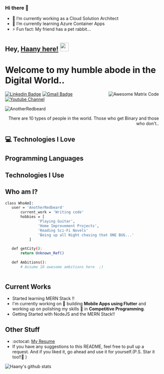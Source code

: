 ### Hi there 👋
- 🔭 I’m currently working as a Cloud Solution Architect
- 🌱 I’m currently learning Azure Container Apps
- ⚡ Fun fact: My friend has a pet rabbit...

## Hey, [Haany here!](https://www.youtube.com/channel/UCietjxpksncMdOUkycv5nqA)  <img src="https://media.giphy.com/media/hvRJCLFzcasrR4ia7z/giphy.gif" width="28px" height="28px">

<h1>Welcome to my humble abode in the Digital World..</h1> 

<img src = 'https://thumbs.gfycat.com/DisastrousMemorableHorse-size_restricted.gif' alt = 'Awesome Matrix Code' align='right'/>

[![Linkedin Badge](https://img.shields.io/badge/-haanyali-blue?style=flat-square&logo=Linkedin&logoColor=white&link=https://www.linkedin.com/in/haany-ali)](https://www.linkedin.com/in/haany-ali) [![Gmail Badge](https://img.shields.io/badge/-asterp04@gmail.com-c14438?style=flat-square&logo=Gmail&logoColor=white&link=mailto:asterp04@gmail.com)](mailto:asterp04@gmail.com) [![Youtube Channel](https://img.shields.io/badge/-The%20Broke%20Coder-c14438?style=flat-square&logo=Youtube&link=https://www.youtube.com/channel/UCietjxpksncMdOUkycv5nqA)](https://www.youtube.com/channel/UCietjxpksncMdOUkycv5nqA)
<p align="left"> <img src="https://thumbs.gfycat.com/DisastrousMemorableHorse-size_restricted.gif" alt="AnotherRedbeard" /> </p>

<div style="text-align: right">There are 10 types of people in the world. Those who get Binary and those who don't.. </div>

## :computer: Technologies I Love


## Programming Languages

 
 ## Technologies I Use

 
 ## Who am I?
 ```bash
 class WhoAmI:
 	user = 'AnotherRedbeard'
		current_work = 'Writing code'
		hobbies = [
				'Playing Guitar',
				'Home Improvement Projects',
				'Reading Sci-Fi Novels'
				'Being up all Night chasing that ONE BUG...'
			]
	
	def getCity():
		return Unknown_Ref()
	
	def Ambitions():
		# Assume 10 awesome ambitions here  ;)
	
 ```
 
## Current Works
 * Started learning MERN Stack !!
 * I'm currently working on 🔭 building **Mobile Apps using Flutter** and working up on polishing my skills 🌱 in **Competitive Programming**.
 * Getting Started with NodeJS and the MERN Stack!!
 
## Other Stuff
  - :octocat: [My Resume](https://drive.google.com/file/d/1uxq1shtoVfoD8D4sD5MHN3drGVA50vlz/view?usp=sharing)
  - If you have any suggestions to this README, feel free to pull up a request. And if you liked it, go ahead and use it for yourself.(P.S. Star it too!!:grimacing: )

![Haany's github stats](https://github-readme-stats.vercel.app/api?username=MarikIshtar007&show_icons=true&hide=[%22issues%22])
 
 

<!-- 
jquery, sass
nestjs, nodejs, redis, nginx,
rest, graphql, grpc
apache kafka,
google cloud plataform, google app engine, aws
oracle, mariadb, mongodb, 
Kubernates, puppet, github actions
python, c, cpp, arduino
php, photoshop
blockchain, cryptocurrencies, cryptography, bitcoin, ethereum 
-->

<!--
**anotherRedbeard/anotherRedbeard** is a ✨ _special_ ✨ repository because its `README.md` (this file) appears on your GitHub profile.

Here are some ideas to get you started:

- 🔭 I’m currently working on ...
- 🌱 I’m currently learning ...
- 👯 I’m looking to collaborate on ...
- 🤔 I’m looking for help with ...
- 💬 Ask me about ...
- 📫 How to reach me: ...
- 😄 Pronouns: ...
- ⚡ Fun fact: ...
-->

